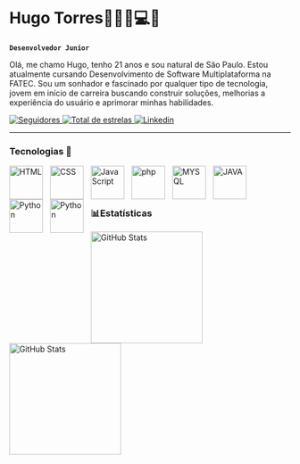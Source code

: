 # Hugo Torres👨🏻‍💻💻📱

**`Desenvolvedor Junior`**

Olá, me chamo Hugo, tenho 21 anos e sou natural de São Paulo.
Estou atualmente cursando Desenvolvimento de Software Multiplataforma na FATEC. Sou um sonhador e fascinado por qualquer tipo de tecnologia, jovem em início de carreira buscando construir soluções, melhorias a experiência do usuário e
aprimorar minhas habilidades.

<p align="left">
    <a href="https://github.com/HugoTorres21?tab=followers">
        <img 
            alt="Seguidores" 
            title="Me siga no GitHub" 
            src="https://custom-icon-badges.demolab.com/github/followers/HugoTorres21?color=236ad3&labelColor=1155ba&style=for-the-badge&logo=github&label=Seguidores&logoColor=white"
        />
    </a>
        <a href="https://github.com/HugoTorres21?tab=repositories&sort=stargazers">
        <img 
            alt="Total de estrelas" 
            title="Total de estrelas GitHub" 
            src="https://custom-icon-badges.demolab.com/github/stars/HugoTorres21?color=55960c&style=for-the-badge&labelColor=488207&logo=star&label=estrelas"
        />
    </a>
    <a href="https://www.linkedin.com/in/hugotorres21/">
        <img 
            alt="Linkedin" 
            title="Me siga no Linkedin" 
            src="https://custom-icon-badges.demolab.com/badge/-Linkedin-blue?style=for-the-badge&logo=note&logoColor=white"
        />
    </a>
</p>

---
### Tecnologias 🎯

<img
    align="left"
    alt="HTML"
    tittle="HTML"
    width="60px"
    style="padding-right: 10px;"
    src="https://cdn.jsdelivr.net/gh/devicons/devicon@latest/icons/html5/html5-original.svg" 
/>

<img
    align="left"
    alt="CSS"
    tittle="CSS"
    width="60px"
    style="padding-right: 10px;"
    src="https://cdn.jsdelivr.net/gh/devicons/devicon@latest/icons/css3/css3-original.svg" 
/>
<img 
    align="left" 
    alt="JavaScript" 
    title="JavaScript"
    width="60px" 
    style="padding-right: 10px;" 
    src="https://cdn.jsdelivr.net/gh/devicons/devicon@latest/icons/javascript/javascript-original.svg"
/>
<img
    align="left"
    alt="php"
    tittle="php"
    width="60px"
    style="padding-right: 10px;"
    src="https://cdn.jsdelivr.net/gh/devicons/devicon@latest/icons/php/php-original.svg" 
/>
<img
    align="left"
    alt="MYSQL"
    tittle="MYSQL"
    width="60px"
    style="padding-right: 10px;"
    src="https://cdn.jsdelivr.net/gh/devicons/devicon@latest/icons/mysql/mysql-original-wordmark.svg" 
/>
<img
    align="left"
    alt="JAVA"
    tittle="JAVA"
    width="60px"
    style="padding-right: 10px;"
    src="https://cdn.jsdelivr.net/gh/devicons/devicon@latest/icons/java/java-original-wordmark.svg" 
/>
<img 
    align="left" 
    alt="Python" 
    title="Python"
    width="60px" 
    style="padding-right: 10px;" 
    src="https://cdn.jsdelivr.net/gh/devicons/devicon@latest/icons/python/python-original.svg" 
/>
<img
    align="left" 
    alt="Python" 
    title="Python"
    width="60px" 
    style="padding-right: 10px;"
    src="https://cdn.jsdelivr.net/gh/devicons/devicon@latest/icons/flutter/flutter-original.svg"
/>

<br/>
<br/>
<br/>

### 📊Estatísticas

<p>
<img
    align="left" 
    alt="GitHub Stats" 
    height="200" 
    style="padding-right: 10px;"
    src="https://github-readme-stats.vercel.app/api?username=HugoTorres21&show_icons=true&theme=tokyonight&include_all_comits=true&locale=pt-br"
/>
<img
    align="left" 
    alt="GitHub Stats" 
    height="200" 
    style="padding-right: 10px;"
    src="https://github-readme-stats.vercel.app/api/top-langs/?username=HugoTorres21&theme=tokyonight&layout=compact&custom_title=Tecnologias&langs_count=9"
/>

</p>

